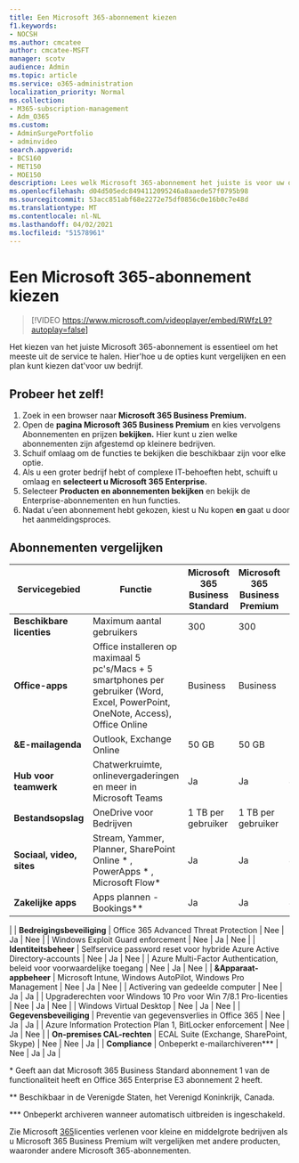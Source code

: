 ```yaml
---
title: Een Microsoft 365-abonnement kiezen
f1.keywords:
- NOCSH
ms.author: cmcatee
author: cmcatee-MSFT
manager: scotv
audience: Admin
ms.topic: article
ms.service: o365-administration
localization_priority: Normal
ms.collection:
- M365-subscription-management
- Adm_O365
ms.custom:
- AdminSurgePortfolio
- adminvideo
search.appverid:
- BCS160
- MET150
- MOE150
description: Lees welk Microsoft 365-abonnement het juiste is voor uw organisatie.
ms.openlocfilehash: d04d505edc8494112095246a8aaede57f0795b98
ms.sourcegitcommit: 53acc851abf68e2272e75df0856c0e16b0c7e48d
ms.translationtype: MT
ms.contentlocale: nl-NL
ms.lasthandoff: 04/02/2021
ms.locfileid: "51578961"
---
```

# <a name="choose-a-microsoft-365-subscription"></a>Een Microsoft 365-abonnement kiezen

> [!VIDEO https://www.microsoft.com/videoplayer/embed/RWfzL9?autoplay=false]

Het kiezen van het juiste Microsoft 365-abonnement is essentieel om het meeste uit de service te halen. Hier&#39;hoe u de opties kunt vergelijken en een plan kunt kiezen dat&#39;voor uw bedrijf.

## <a name="try-it"></a>Probeer het zelf!

1. Zoek in een browser naar **Microsoft 365 Business Premium.**
2. Open de **pagina Microsoft 365 Business Premium** en kies vervolgens Abonnementen en prijzen **bekijken.** Hier kunt u zien welke abonnementen zijn afgestemd op kleinere bedrijven.
3. Schuif omlaag om de functies te bekijken die beschikbaar zijn voor elke optie.
4. Als u een groter bedrijf hebt of complexe IT-behoeften hebt, schuift u omlaag en **selecteert u Microsoft 365 Enterprise.**
5. Selecteer  **Producten en abonnementen bekijken** en bekijk de Enterprise-abonnementen en hun functies.
6. Nadat u&#39;een abonnement hebt gekozen, kiest u Nu kopen  **en** gaat u door het aanmeldingsproces.

## <a name="compare-plans"></a>Abonnementen vergelijken

| **Servicegebied** | **Functie** | **Microsoft 365 Business Standard** | **Microsoft 365 Business Premium** | **Office 365 Enterprise E3** |
| --- | --- | --- | --- | --- |
| **Beschikbare licenties** | Maximum aantal gebruikers | 300 | 300 | Onbeperkt |
| **Office-apps** | Office installeren op maximaal 5 pc's/Macs + 5 smartphones per gebruiker (Word, Excel, PowerPoint, OneNote, Access), Office Online | Business | Business | ProPlus |
| **&amp;E-mailagenda** | Outlook, Exchange Online | 50 GB | 50 GB | 100 GB |
| **Hub voor teamwerk** | Chatwerkruimte, onlinevergaderingen en meer in Microsoft Teams | Ja | Ja | Ja |
| **Bestandsopslag** | OneDrive voor Bedrijven | 1 TB per gebruiker | 1 TB per gebruiker | Onbeperkt |
| **Sociaal, video, sites** | Stream, Yammer, Planner, SharePoint Online \* , PowerApps \* , Microsoft Flow\* | Ja | Ja | Ja |
| **Zakelijke apps** | Apps plannen - Bookings\*\* | Ja | Ja | Ja |
|
| **Bedreigingsbeveiliging** | Office 365 Advanced Threat Protection | Nee | Ja | Nee |
 | Windows Exploit Guard enforcement | Nee | Ja | Nee |
| **Identiteitsbeheer** | Selfservice password reset voor hybride Azure Active Directory-accounts | Nee | Ja | Nee |
 | Azure Multi-Factor Authentication, beleid voor voorwaardelijke toegang | Nee | Ja | Nee |
| **&amp;Apparaat-appbeheer** | Microsoft Intune, Windows AutoPilot, Windows Pro Management | Nee | Ja | Nee |
 | Activering van gedeelde computer | Nee | Ja | Ja |
 | Upgraderechten voor Windows 10 Pro voor Win 7/8.1 Pro-licenties | Nee | Ja | Nee |
 | Windows Virtual Desktop | Nee | Ja | Nee |
| **Gegevensbeveiliging** | Preventie van gegevensverlies in Office 365 | Nee | Ja | Ja |
 | Azure Information Protection Plan 1, BitLocker enforcement | Nee | Ja | Nee |
| **On-premises CAL-rechten** | ECAL Suite (Exchange, SharePoint, Skype) | Nee | Nee | Ja |
| **Compliance** | Onbeperkt e-mailarchiveren\*\*\* | Nee | Ja | Ja |

\* Geeft aan dat Microsoft 365 Business Standard abonnement 1 van de functionaliteit heeft en Office 365 Enterprise E3 abonnement 2 heeft.

\*\* Beschikbaar in de Verenigde Staten, het Verenigd Koninkrijk, Canada.

\*\*\* Onbeperkt archiveren wanneer automatisch uitbreiden is ingeschakeld.

Zie Microsoft [365](/office365/servicedescriptions/microsoft-365-service-descriptions/licensing-microsoft-365-in-smb)licenties verlenen voor kleine en middelgrote bedrijven als u Microsoft 365 Business Premium wilt vergelijken met andere producten, waaronder andere Microsoft 365-abonnementen.